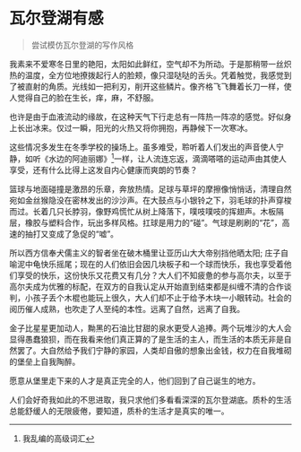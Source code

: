 # 瓦尔登湖有感


> 尝试模仿瓦尔登湖的写作风格

我素来不爱寒冬日里的艳阳，太阳如此鲜红，空气却不为所动。于是那稍带一丝炽热的温度，全方位地撩拨起行人的脸颊，像只湿哒哒的舌头。凭着触觉，我感觉到了被直射的角质。光线如一把利刃，削开这些鳞片。像齐格飞飞舞着长刀一样，使人觉得自己的脸在生长，痒，麻，不舒服。

也许是由于血液流动的缘故，在这种天气下行走总有一阵热一阵凉的感觉。好似身上长出冰来。仅过一瞬，阳光的火热又将你拥抱，再静候下一次寒冰。

这些情况多发生在冬季学校的操场上。虽多难受，聆听着人们发出的声音使人宁静，如听《水边的阿迪丽娜》[^1]一样，让人流连忘返，滴滴嗒嗒的运动声由其使人享受，还有什么比得上这发自内心健康而爽朗的节奏？

篮球与地面碰撞是激昂的乐章，奔放热情。足球与草坪的摩擦像悄悄话，清理自然宛如金丝猴隐没在密林发出的沙沙声。在大鼓点与小银铃之下，羽毛球的扑声穿梭而过。长着几只长脖羽，像野鸡慌忙从树上降落下，噗吱噗吱的挥翅声。木板隔层，橡胶与塑料合作，玩出多样风格。扛球是用力的“碰”。气球是刷刷的“花”，高速的抽打又变成了急促的“嘘”。

所以西方信奉犬儒主义的智者坐在破木桶里让亚历山大大帝别挡他晒太阳; 庄子自喻泥中龟快乐摇尾；现在的人们依旧会因几块板子和一个球而快乐，我也享受着他们享受的快乐，这份快乐又花费又有几分？大人们不知疲惫的参与高尔夫，以至于高尔夫成为优雅的标配，在双方的自我认定从开始直到结束都是纠缠不清的合作谈判，小孩子丢个木棍也能玩上很久，大人们却不止于给予木块一小眼转动。社会的阅历催人成熟，也吹走了人至纯的本性。远离了自然，远离了自我。

金子比星星更加动人，黝黑的石油比甘甜的泉水更受人追捧。两个玩堆沙的大人会显得愚蠢狼狈，而在我看来他们真正算的了是生活的主人，而生活的本质无非是自然罢了。大自然给予我们宁静的家园，人类却自傲的想象出金钱，权力在自我堆砌的堡垒上自我陶醉。

愿意从堡里走下来的人才是真正完全的人，他们回到了自己诞生的地方。

人们会好奇我如此的不思进取，我只求他们多看看深深的瓦尔登湖底。质朴的生活总能舒缓人的无限疲倦，要知道，质朴的生活才是真实的唯一。

[^1]: 我乱编的高级词汇
